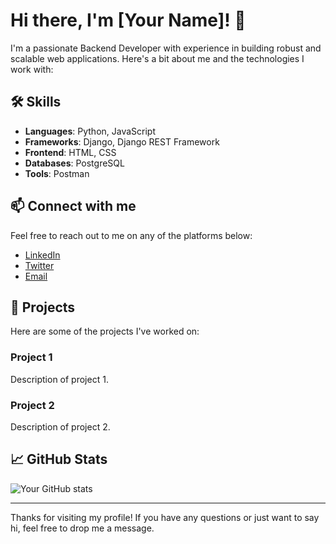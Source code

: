 # Hi there, I'm [Your Name]! 👋

I'm a passionate Backend Developer with experience in building robust and scalable web applications. Here's a bit about me and the technologies I work with:

## 🛠️ Skills
- **Languages**: Python, JavaScript
- **Frameworks**: Django, Django REST Framework
- **Frontend**: HTML, CSS
- **Databases**: PostgreSQL
- **Tools**: Postman

## 📫 Connect with me
Feel free to reach out to me on any of the platforms below:

- [LinkedIn](#)
- [Twitter](#)
- [Email](#)

## 💼 Projects
Here are some of the projects I've worked on:

### Project 1
Description of project 1.

### Project 2
Description of project 2.

## 📈 GitHub Stats
![Your GitHub stats](https://github-readme-stats.vercel.app/api?username=yourusername&show_icons=true&theme=radical)

---

Thanks for visiting my profile! If you have any questions or just want to say hi, feel free to drop me a message.
